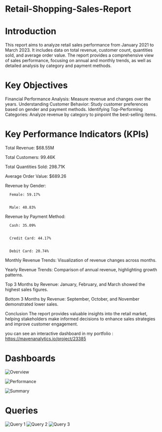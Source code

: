 # Retail-Shopping-Sales-Report
# Introduction
This report aims to analyze retail sales performance from January 2021 to March 2023. It includes data on total revenue, customer count, quantities sold, and average order value. The report provides a comprehensive view of sales performance, focusing on annual and monthly trends, as well as detailed analysis by category and payment methods.

# Key Objectives
Financial Performance Analysis: Measure revenue and changes over the years.
Understanding Customer Behavior: Study customer preferences based on gender and payment methods.
Identifying Top-Performing Categories: Analyze revenue by category to pinpoint the best-selling items.

# Key Performance Indicators (KPIs)
Total Revenue: $68.55M


Total Customers: 99.46K


Total Quantities Sold: 298.71K


Average Order Value: $689.26


Revenue by Gender:


      Female: 59.17%
      
      
      Male: 40.83%


Revenue by Payment Method:


      Cash: 35.09%
      
      
      Credit Card: 44.17%
      
      
      Debit Card: 20.74%


Monthly Revenue Trends: Visualization of revenue changes across months.


Yearly Revenue Trends: Comparison of annual revenue, highlighting growth patterns.


Top 3 Months by Revenue: January, February, and March showed the highest sales figures.


Bottom 3 Months by Revenue: September, October, and November demonstrated lower sales.


Conclusion
The report provides valuable insights into the retail market, helping stakeholders make informed decisions to enhance sales strategies and improve customer engagement.



you can see an interactive dashboard in my portfolio : https://mavenanalytics.io/project/23385


# Dashboards
![Overview](https://github.com/user-attachments/assets/5f7d8708-3bc8-4f05-a123-8f862c38f8c3)

![Performance](https://github.com/user-attachments/assets/1b8d69f9-c684-49b9-aa86-13014279108c)

![Summary](https://github.com/user-attachments/assets/49394fe4-e619-4dc3-864e-22418ebf0c08)

# Queries
![Query 1](https://github.com/user-attachments/assets/10a9be05-6997-4a72-8fca-e60320fa6861)
![Query 2](https://github.com/user-attachments/assets/f41e4a9b-0b61-49cd-9ab1-bc5021f00007)
![Query 3](https://github.com/user-attachments/assets/24555b93-29f5-4e2d-80d3-7fa9654d15d0)
